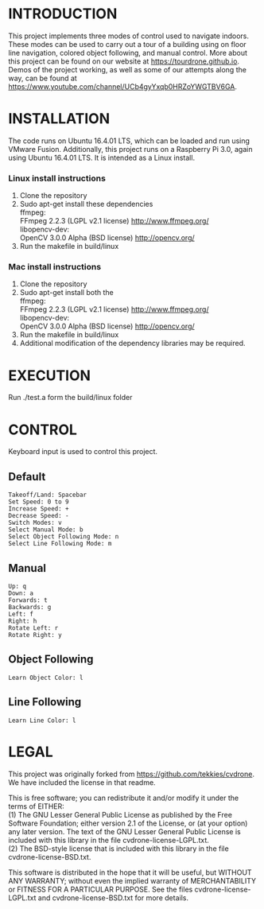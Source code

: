 # INTRODUCTION  
This project implements three modes of control used to navigate indoors. These modes can be used to carry out a tour of a building using on floor line navigation, colored object following, and manual control. More about this project can be found on our website at https://tourdrone.github.io. Demos of the project working, as well as some of our attempts along the way, can be found at https://www.youtube.com/channel/UCb4gyYxqb0HRZoYWGTBV6GA. 
    
# INSTALLATION  
The code runs on Ubuntu 16.4.01 LTS, which can be loaded and run using VMware Fusion. Additionally, this project runs on a Raspberry Pi 3.0, again using Ubuntu 16.4.01 LTS. It is intended as a Linux install.

### Linux install instructions  
  1. Clone the repository  
  2. Sudo apt-get install these dependencies  
  	ffmpeg:  
	  FFmpeg 2.2.3 (LGPL v2.1 license) http://www.ffmpeg.org/  
	libopencv-dev:  
	  OpenCV 3.0.0 Alpha (BSD license) http://opencv.org/  
  3. Run the makefile in build/linux  
  
### Mac install instructions  
  1. Clone the repository  
  2. Sudo apt-get install both the  
  	ffmpeg:  
	  FFmpeg 2.2.3 (LGPL v2.1 license) http://www.ffmpeg.org/  
	libopencv-dev:  
	  OpenCV 3.0.0 Alpha (BSD license) http://opencv.org/  
  3. Run the makefile in build/linux  
  4. Additional modification of the dependency libraries may be required.  

# EXECUTION  
Run ./test.a form the build/linux folder  

# CONTROL  
  Keyboard input is used to control this project.  
  
  ## Default  
    Takeoff/Land: Spacebar  
    Set Speed: 0 to 9  
    Increase Speed: +  
    Decrease Speed: -  
    Switch Modes: v  
    Select Manual Mode: b  
    Select Object Following Mode: n  
    Select Line Following Mode: m  
  
  ## Manual  
    Up: q  
    Down: a  
    Forwards: t  
    Backwards: g  
    Left: f  
    Right: h  
    Rotate Left: r  
    Rotate Right: y  
  
  ## Object Following  
    Learn Object Color: l  
  
  ## Line Following  
    Learn Line Color: l  

# LEGAL  
This project was originally forked from https://github.com/tekkies/cvdrone. We have included the license in that readme. 
	  
This is free software; you can redistribute it and/or modify it under the terms of EITHER:  
  (1) The GNU Lesser General Public License as published by the Free Software Foundation; either version 2.1 of the License, or (at your option) any later version. The text of the GNU Lesser General Public License is included with this library in the file cvdrone-license-LGPL.txt.  
  (2) The BSD-style license that is included with this library in the file cvdrone-license-BSD.txt.  

This software is distributed in the hope that it will be useful, but WITHOUT ANY WARRANTY; without even the implied warranty of MERCHANTABILITY or FITNESS FOR A PARTICULAR PURPOSE. See the files cvdrone-license-LGPL.txt and cvdrone-license-BSD.txt for more details.  
